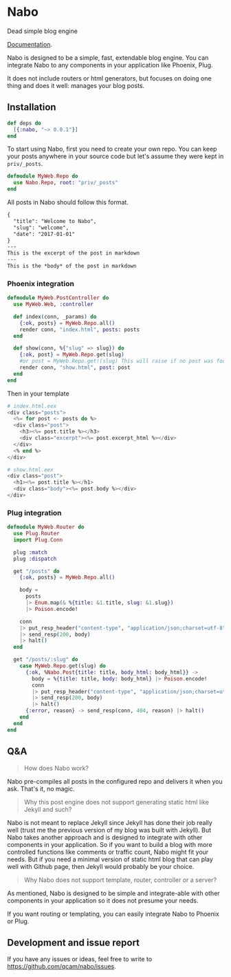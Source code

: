 # Nabo

Dead simple blog engine

[Documentation](https://hexdocs.pm/nabo/0.0.1/Nabo.html).

Nabo is designed to be a simple, fast, extendable blog engine. You can integrate Nabo to any components
in your application like Phoenix, Plug.

It does not include routers or html generators, but focuses on doing one thing and
does it well: manages your blog posts.

## Installation

```elixir
def deps do
  [{:nabo, "~> 0.0.1"}]
end
```

To start using Nabo, first you need to create your own repo. You can keep your
posts anywhere in your source code but let's assume they were kept in `priv/_posts`.

```elixir
defmodule MyWeb.Repo do
  use Nabo.Repo, root: "priv/_posts"
end
```

All posts in Nabo should follow this format.

```md
{
  "title": "Welcome to Nabo",
  "slug": "welcome",
  "date": "2017-01-01"
}
---
This is the excerpt of the post in markdown
---
This is the *body* of the post in markdown
```

### Phoenix integration

```elixir
defmodule MyWeb.PostController do
  use MyWeb.Web, :controller

  def index(conn, _params) do
    {:ok, posts} = MyWeb.Repo.all()
    render conn, "index.html", posts: posts
  end

  def show(conn, %{"slug" => slug}) do
    {:ok, post} = MyWeb.Repo.get(slug)
    #or post = MyWeb.Repo.get!(slug) This will raise if no post was found
    render conn, "show.html", post: post
  end
end
```

Then in your template

```elixir
# index.html.eex
<div class="posts">
  <%= for post <- posts do %>
  <div class="post">
    <h3><%= post.title %></h3>
    <div class="excerpt"><%= post.excerpt_html %></div>
  </div>
  <% end %>
</div>
```

```elixir
# show.html.eex
<div class="post">
  <h1><%= post.title %></h1>
  <div class="body"><%= post.body %></div>
</div>
```

### Plug integration

```elixir
defmodule MyWeb.Router do
  use Plug.Router
  import Plug.Conn

  plug :match
  plug :dispatch

  get "/posts" do
    {:ok, posts} = MyWeb.Repo.all()

    body =
      posts
      |> Enum.map(& %{title: &1.title, slug: &1.slug})
      |> Poison.encode!

    conn
    |> put_resp_header("content-type", "application/json;charset=utf-8")
    |> send_resp(200, body)
    |> halt()
  end

  get "/posts/:slug" do
    case MyWeb.Repo.get(slug) do
      {:ok, %Nabo.Post{title: title, body_html: body_html}} ->
        body = %{title: title, body: body_html} |> Poison.encode!
        conn
        |> put_resp_header("content-type", "application/json;charset=utf-8")
        |> send_resp(200, body)
        |> halt()
      {:error, reason} -> send_resp(conn, 404, reason) |> halt()
    end
  end
end
```

## Q&A

> How does Nabo work?

Nabo pre-compiles all posts in the configured repo and delivers it when you ask.
That's it, no magic.

> Why this post engine does not support generating static html like Jekyll and
> such?

Nabo is not meant to replace Jekyll since Jekyll has done their job really well
(trust me the previous version of my blog was built with Jekyll). But Nabo takes
another approach and is designed to integrate with other components in your
application. So if you want to build a blog with more controlled functions like
comments or traffic count, Nabo might fit your needs. But if you need a minimal
version of static html blog that can play well with Github page, then Jekyll
would probably be your choice.

> Why Nabo does not support template, router, controller or a server?

As mentioned, Nabo is designed to be simple and integrate-able with other
components in your application so it does not presume your needs.

If you want routing or templating, you can easily integrate Nabo to Phoenix
or Plug.

## Development and issue report

If you have any issues or ideas, feel free to write to https://github.com/qcam/nabo/issues.

